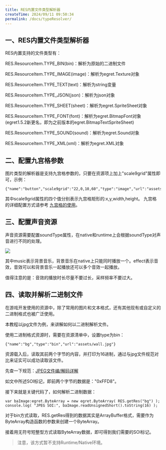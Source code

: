 ```yaml
---
title: RES内置文件类型解析器
createTime: 2024/09/11 09:50:34
permalink: /docs/typeResolver/
---
```

## 一、RES内置文件类型解析器

RES内置支持的文件类型有：

RES.ResourceItem.TYPE_BIN(bin)：解析为原始的二进制文件

RES.ResourceItem.TYPE_IMAGE(image)：解析为egret.Texture对象

RES.ResourceItem.TYPE_TEXT(text)：解析为string变量

RES.ResourceItem.TYPE_JSON(json)：解析为json对象

RES.ResourceItem.TYPE_SHEET(sheet)：解析为egret.SpriteSheet对象

RES.ResourceItem.TYPE_FONT(font)：解析为egret.BitmapFont对象      (egret1.5.2新更名，即为之前版本的egret.BitmapTextSpriteSheet)

RES.ResourceItem.TYPE_SOUND(sound)：解析为egret.Sound对象

RES.ResourceItem.TYPE_XML(xml)：解析为egret.XML对象

## 二、配置九宫格参数

图片类型的解析器是支持九宫格参数的，只要在资源项上加上"scale9grid"属性即可，示例：

```
{"name":"button","scale9grid":"22,0,10,60","type":"image","url":"assets/button.png"}
```

其中scale9grid属性的四个值分别表示九宫格矩形的:x,y,width,height。 九宫格的详细配置方式请参考 [九宫格的使用](../../../Engine2D/bitmapTexture/scale9Grid/README.md)。

## 三、配置声音资源

声音资源需要配置soundType属性，在native和runtime上会根据soundType对声音进行不同的处理。

![](556563e7662ee.jpg)

其中music表示背景音乐，背景音乐在native上只能同时播放一个。effect表示音效，音效可以和背景音乐一起播放还可以多个音效一起播放。

值得注意的是：音效的播放时长尽量不要过长，采样频率不要过大。

## 四、读取并解析二进制文件

在游戏开发使用的资源中，除了常用的图片和文本格式，还有其他现有或自定义的二进制格式也被广泛使用。

本教程以jpg文件为例，来讲解如何以二进制解析文件。

使用二进制格式资源时，需要在资源清单中，设置type为bin：

```
{"name":"bg","type":"bin","url":"assets/wall.jpg"}
```
资源载入后，读取其前两个字节的内容，并打印为16进制，通过与jpg文件规范对比来证实可以成功读取该文件。

先查一下规范：[JPEG文件编/解码详解](http://blog.csdn.net/lpt19832003/article/details/1713718)

如文中所述SOI标记，即前两个字节的数据是："0xFFD8"。

接下来就是关键代码了，如何解析二进制数据：

```
var baImage:egret.ByteArray = new egret.ByteArray( RES.getRes("bg") );
console.log( "JPEG SOI:", baImage.readUnsignedShort().toString(16) );
```

对于bin方式读取，RES.getRes得到的数据其实是ArrayBuffer格式，需要作为ByteArray构造函数的参数来创建一个ByteArray。

接着用无符号短整型方式读取ByteArray数据，即可得到我们需要的SOI标记。

>注意，该方式暂不支持Runtime/Native环境。


